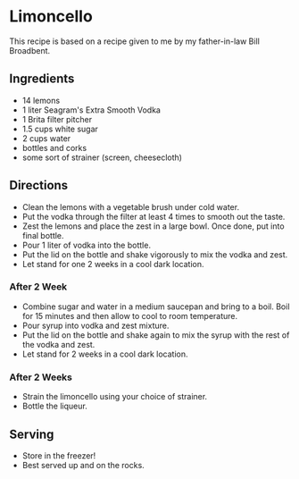 # Limoncello

This recipe is based on a recipe given to me by my father-in-law Bill Broadbent.

## Ingredients

* 14 lemons
* 1 liter Seagram's Extra Smooth Vodka
* 1 Brita filter pitcher
* 1.5 cups white sugar
* 2 cups water
* bottles and corks
* some sort of strainer (screen, cheesecloth)


## Directions

* Clean the lemons with a vegetable brush under cold water.
* Put the vodka through the filter at least 4 times to smooth out the taste.  
* Zest the lemons and place the zest in a large bowl.  Once done, put into final bottle.
* Pour 1 liter of vodka into the bottle.
* Put the lid on the bottle and shake vigorously to mix the vodka and zest.
* Let stand for one 2 weeks in a cool dark location.

### After 2 Week

* Combine sugar and water in a medium saucepan and bring to a boil.  Boil for 15 minutes and then allow to cool to room temperature.
* Pour syrup into vodka and zest mixture.
* Put the lid on the bottle and shake again to mix the syrup with the rest of the vodka and zest.
* Let stand for 2 weeks in a cool dark location.

### After 2 Weeks

* Strain the limoncello using your choice of strainer.
* Bottle the liqueur.

## Serving

* Store in the freezer!
* Best served up and on the rocks.
